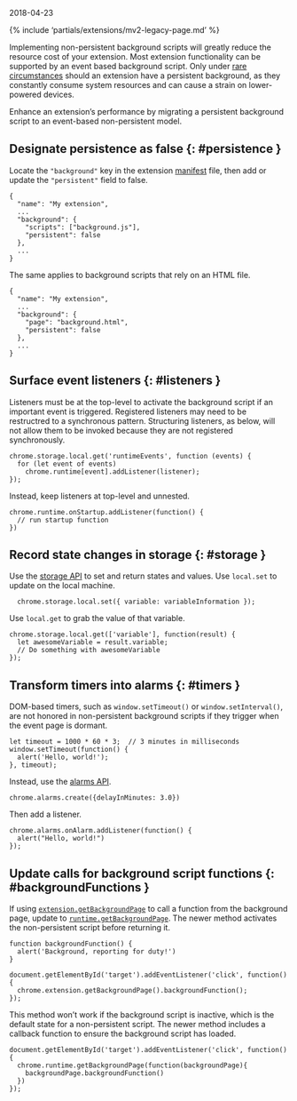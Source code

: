 2018-04-23

{% include ‘partials/extensions/mv2-legacy-page.md’ %}

Implementing non-persistent background scripts will greatly reduce the resource cost of your extension. Most extension functionality can be supported by an event based background script. Only under [rare circumstances](/docs/extensions/mv2/background_pages#persistentWarning) should an extension have a persistent background, as they constantly consume system resources and can cause a strain on lower-powered devices.

Enhance an extension’s performance by migrating a persistent background script to an event-based non-persistent model.

## Designate persistence as false {: \#persistence }

Locate the `"background"` key in the extension [manifest](/docs/extensions/reference/tabs) file, then add or update the `"persistent"` field to false.

    {
      "name": "My extension",
      ...
      "background": {
        "scripts": ["background.js"],
        "persistent": false
      },
      ...
    }

The same applies to background scripts that rely on an HTML file.

    {
      "name": "My extension",
      ...
      "background": {
        "page": "background.html",
        "persistent": false
      },
      ...
    }

## Surface event listeners {: \#listeners }

Listeners must be at the top-level to activate the background script if an important event is triggered. Registered listeners may need to be restructred to a synchronous pattern. Structuring listeners, as below, will not allow them to be invoked because they are not registered synchronously.

    chrome.storage.local.get('runtimeEvents', function (events) {
      for (let event of events)
        chrome.runtime[event].addListener(listener);
    });

Instead, keep listeners at top-level and unnested.

    chrome.runtime.onStartup.addListener(function() {
      // run startup function
    })

## Record state changes in storage {: \#storage }

Use the [storage API](/docs/extensions/reference/storage) to set and return states and values. Use `local.set` to update on the local machine.

      chrome.storage.local.set({ variable: variableInformation });

Use `local.get` to grab the value of that variable.

    chrome.storage.local.get(['variable'], function(result) {
      let awesomeVariable = result.variable;
      // Do something with awesomeVariable
    });

## Transform timers into alarms {: \#timers }

DOM-based timers, such as `window.setTimeout()` or `window.setInterval()`, are not honored in non-persistent background scripts if they trigger when the event page is dormant.

    let timeout = 1000 * 60 * 3;  // 3 minutes in milliseconds
    window.setTimeout(function() {
      alert('Hello, world!');
    }, timeout);

Instead, use the [alarms API](/docs/extensions/reference/alarms).

    chrome.alarms.create({delayInMinutes: 3.0})

Then add a listener.

    chrome.alarms.onAlarm.addListener(function() {
      alert("Hello, world!")
    });

## Update calls for background script functions {: \#backgroundFunctions }

If using [`extension.getBackgroundPage`](/docs/extensions/reference/extension#method-getBackgroundPage) to call a function from the background page, update to [`runtime.getBackgroundPage`](/docs/extensions/reference/runtime#method-getBackgroundPage). The newer method activates the non-persistent script before returning it.

    function backgroundFunction() {
      alert('Background, reporting for duty!')
    }

    document.getElementById('target').addEventListener('click', function(){
      chrome.extension.getBackgroundPage().backgroundFunction();
    });

This method won’t work if the background script is inactive, which is the default state for a non-persistent script. The newer method includes a callback function to ensure the background script has loaded.

    document.getElementById('target').addEventListener('click', function() {
      chrome.runtime.getBackgroundPage(function(backgroundPage){
        backgroundPage.backgroundFunction()
      })
    });
